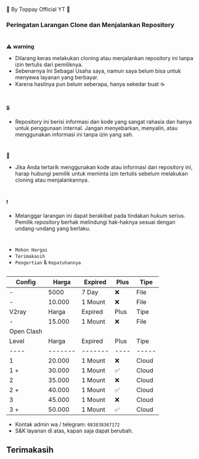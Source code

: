 🍚 By Toppay Official YT 🚀
### Peringatan Larangan Clone dan Menjalankan Repository
#
⚠️ **warning**
- Dilarang keras melakukan cloning atau menjalankan repository ini tanpa izin tertulis dari pemiliknya.
- Sebenarnya Ini Sebagai Usaha saya, namun saya belum bisa untuk menyewa layanan yang berbayar.
- Karena hasilnya pun belum seberapa, hanya sekedar buat ☕
#
🔒
- Repository ini berisi informasi dan kode yang sangat rahasia dan hanya untuk penggunaan internal. Jangan menyebarkan, menyalin, atau menggunakan informasi ini tanpa izin yang sah.
#
📩
- Jika Anda tertarik menggunakan kode atau informasi dari repository ini, harap hubungi pemilik untuk meminta izin tertulis sebelum melakukan cloning atau menjalankannya.
#
❗
- Melanggar larangan ini dapat berakibat pada tindakan hukum serius. Pemilik repository berhak melindungi hak-haknya sesuai dengan undang-undang yang berlaku.
#
- `Mohon Hargai`
- `Terimakasih`
- `Pengertian` & `Kepatuhannya`

##

| Config  | Harga   | Expired | Plus | Tipe  |
| ------- | ------- | ------- | ---- | ----- |
| -       | 5000    | 7 Day   |  ❌  | File  |
| -       | 10.000  | 1 Mount |  ❌  | File  |
| V2ray   | Harga   | Expired | Plus | Tipe  |
| -       | 15.000  | 1 Mount |  ❌  | File  |
| Open Clash |
| Level| Harga   | Expired | Plus | Tipe  |
| ---- | ------- | ------- | ---- | ----- |
|  1   | 20.000  | 1 Mount |  ❌  | Cloud |
|  1 + | 30.000  | 1 Mount |  ✅  | Cloud |
|  2   | 35.000  | 1 Mount |  ❌  | Cloud |
|  2 + | 40.000  | 1 Mount |  ✅  | Cloud |
|  3   | 45.000  | 1 Mount |  ❌  | Cloud |
|  3 + | 50.000  | 1 Mount |  ✅  | Cloud |

- Kontak admin wa / telegram: `083838367172`
- S&K
 layanan di atas, kapan saja dapat berubah.

##
## Terimakasih